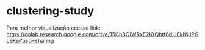 # clustering-study


Para melhor visualização acesse link: https://colab.research.google.com/drive/15Ch8QIWRxE2KrQhtf6dIJEkNjJPGL9Kp?usp=sharing
